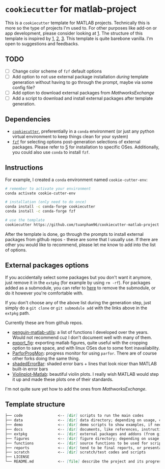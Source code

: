 # `cookiecutter` for matlab-project

This is a `cookiecutter` template for MATLAB projects. Technically this is more so the type of projects I'm used to. For other purposes like add-on or app development, please consider looking at [1]. The structure of this template is inspired by [1], [2], [3]. This template is quite barebone vanilla. I'm open to suggestions and feedbacks.

## TODO

- [ ] Change color scheme of `fzf` default options
- [ ] Add option to not use external package installation *during* template generation without having to go through the prompt, maybe via some config file?
- [ ] Add option to download external packages from *MathworksExchange*
- [ ] Add a script to download and install external packages after template generation.

## Dependencies

- [`cookiecutter`][4], preferentially in a `conda` environment (or just any python virtual environment to keep things clean for your system)
- [`fzf`][5] for selecting options post-generation selections of external packages. Please refer to [5] for installation to specific OSes. Additionally, you could also use `conda` to install `fzf`.

## Instructions

For example, I created a `conda` environment named `cookie-cutter-env`:

``` bash
# remember to activate your environment
conda activate cookie-cutter-env

# installation (only need to do once)
conda install -c conda-forge cookiecutter
conda install -c conda-forge fzf

# use the template
cookiecutter https://github.com/tuanpham96/cookiecutter-matlab-project
```

After the template is done, go through the prompts to install external packages from github repos - these are some that I usually use. If there are other you would like to recommend, please let me know to add into the list of options.

## External packages options

If you accidentally select some packages but you don't want it anymore, just remove it in the `extpkg` (for example by using `rm -rf`). For packages added as a submodule, you can refer to [here](6) to remove the submodule, or do it however you're comfortable with.

If you don't choose any of the above list during the generation step, just simply do a `git clone` or `git submodule add` with the links above in the `extpkg` path.

Currently these are from github repos.

- [penguin-matlab-utils][7]: a list of functions I developed over the years. Would not recommend cuz I don't document well with many of them.
- [export_fig][8]: exporting matlab figures, quite useful with the cropping option to save space, and with linux OSes due to some font inavailability.
- [ParforProgMon][9]: progress monitor for using `parfor`. There are of course other forks doing the same thing.
- [shadedErrorBar][10]: shaded error bars + lines that look nicer than MATLAB built-in error bars
- [Violinplot-Matlab][11]: beautiful violin plots. I really wish MATLAB would step it up and made these plots one of their standards.

I'm not quite sure yet how to add the ones from *MathworksExchange*.

## Template structure

``` markdown
├── code                <-- [dir] scripts to run the main codes
├── data                <-- [dir] data directory; depending on usage, create further subdirectories and update the *.gitignore* and *.gitkeep* files
├── demo                <-- [dir] demo scripts to show examples, if needed
├── docs                <-- [dir] documents, like references, instructions, some reports
├── extpkg              <-- [dir] external packages and addons (from github or matlabexchange for example); either download them straight here, clone them, or add as a submodule
├── figures             <-- [dir] figure directory; depending on usage, create further subdirectories
├── functions           <-- [dir] source functions to be used for scripts
├── reports             <-- [dir] tend to be final reports, or presentations
├── scratch             <-- [dir] scratch/test codes and scripts
├── LICENSE
└── README.md           <-- [file] describe the project and its progress here
```

[1]: https://github.com/suever/matlab-plugin-cookiecutter
[2]: https://github.com/drivendata/cookiecutter-data-science
[3]: https://github.com/audreyfeldroy/cookiecutter-pypackage
[4]: https://github.com/cookiecutter/cookiecutter
[5]: https://github.com/junegunn/fzf
[6]: https://stackoverflow.com/questions/1260748/how-do-i-remove-a-submodule
[7]: https://github.com/tuanpham96/penguin-matlab-utils
[8]: https://github.com/altmany/export_fig
[9]: https://github.com/DylanMuir/ParforProgMon
[10]: https://github.com/raacampbell/shadedErrorBar
[11]: https://github.com/bastibe/Violinplot-Matlab
